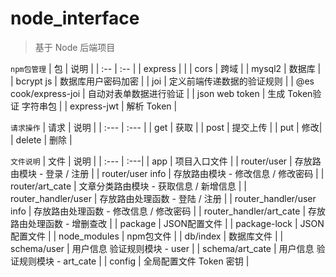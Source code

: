 # node_interface
> 基于 Node 后端项目

`npm包管理`
| 包 | 说明 |
| :-- | :-- |
| express |  |
| cors |  跨域 |
| mysql2 | 数据库 |
| bcrypt js | 数据库用户密码加密 |
| joi | 定义前端传递数据的验证规则 |
| @es cook/express-joi | 自动对表单数据进行验证 |
| json web token | 生成 Token验证 字符串包 |
| express-jwt | 解析 Token |

`请求操作`
| 请求 | 说明 |
| :--- | :--- |
| get | 获取 |
| post | 提交上传 |
| put | 修改|
| delete | 删除 |


`文件说明`
| 文件 | 说明 |
| :--- | :---|
| app  | 项目入口文件 |
| router/user | 存放路由模块 - 登录 / 注册 |
| router/user info | 存放路由模块 - 修改信息 / 修改密码 |
| router/art_cate | 文章分类路由模块 - 获取信息 / 新增信息 |
| router_handler/user | 存放路由处理函数 - 登陆 / 注册 |
| router_handler/user info | 存放路由处理函数 - 修改信息 / 修改密码 |
| router_handler/art_cate | 存放路由处理函数 - 增删查改 |
| package	| JSON配置文件 |
| package-lock | JSON配置文件 |
| node_modules | npm包文件 |
| db/index | 数据库文件 |
| schema/user | 用户信息 验证规则模块 - user |
| schema/art_cate | 用户信息 验证规则模块 - art_cate |
| config | 全局配置文件 Token 密钥 |
